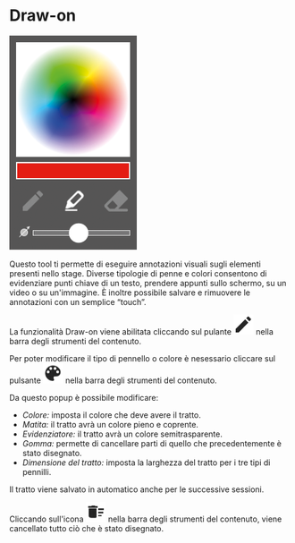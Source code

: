 # Draw-on
![](/img/draw-on.png)

Questo tool ti permette di eseguire annotazioni visuali sugli elementi presenti nello stage. Diverse tipologie di penne e colori consentono di evidenziare punti chiave di un testo, prendere appunti sullo schermo, su un video o su un'immagine. È inoltre possibile salvare e rimuovere le annotazioni con un semplice “touch”.

La funzionalità Draw-on viene abilitata cliccando sul pulante ![](/img/icon_editazione.png) nella barra degli strumenti del contenuto.

Per poter modificare il tipo di pennello o colore è nesessario cliccare sul pulsante ![](/img/icon_draw-on-popup.png) nella barra degli strumenti del contenuto.

Da questo popup è possibile modificare:

* _Colore:_ imposta il colore che deve avere il tratto.
* _Matita:_ il tratto avrà un colore pieno e coprente.
* _Evidenziatore:_ il tratto avrà un colore semitrasparente.
* _Gomma:_ permette di cancellare parti di quello che precedentemente è stato disegnato.
* _Dimensione del tratto:_ imposta la larghezza del tratto per i tre tipi di pennilli.

Il tratto viene salvato in automatico anche per le successive sessioni.

Cliccando sull'icona ![](/img/icon_draw-on-erase.png) nella barra degli strumenti del contenuto, viene cancellato tutto ciò che è stato disegnato.
